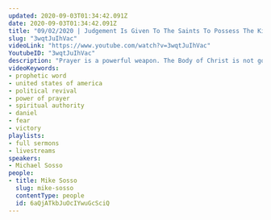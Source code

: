 ```yaml
---
updated: 2020-09-03T01:34:42.091Z
date: 2020-09-03T01:34:42.091Z
title: "09/02/2020 | Judgement Is Given To The Saints To Possess The Kingdom (Pastor Mike Sosso)"
slug: "3wqtJuIhVac"
videoLink: "https://www.youtube.com/watch?v=3wqtJuIhVac"
YoutubeID: "3wqtJuIhVac"
description: "Prayer is a powerful weapon. The Body of Christ is not going to be defeated and downtrodden. We have the power and authority in Christ Jesus. We who obey God and serve Him diligently will possess the Kingdom forever and ever. We will see the nations transformed. This sermon was delivered by Pastor Michael Sosso at Freedom Fellowship Church International on September 02, 2020."
videoKeywords:
- prophetic word
- united states of america
- political revival
- power of prayer
- spiritual authority
- daniel
- fear
- victory
playlists:
- full sermons
- livestreams
speakers:
- Michael Sosso
people:
- title: Mike Sosso
  slug: mike-sosso
  contentType: people
  id: 6aQjATkbJuOcIYwuGcSciQ
---
```

